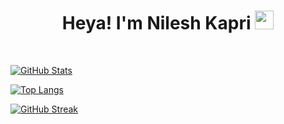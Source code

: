 <h1 align="center">Heya! I'm Nilesh Kapri <img src= "https://media.tenor.com/images/2adfe94e69139f3e22623b61d375a7a7/tenor.gif" width= "30" height= "30"></h1>

<br>

[![GitHub Stats](https://github-readme-stats.vercel.app/api?username=itspatkar&show_icons=true&theme=merko)](https://github.com/itspatkar/)

[![Top Langs](https://github-readme-stats.vercel.app/api/top-langs/?username=ItsKapri&show_icons=true&theme=merko&layout=compact)](https://github.com/ItsKapri)

[![GitHub Streak](https://github-readme-streak-stats.herokuapp.com?user=ItsKapri&theme=merko&date_format=M%20j%5B%2C%20Y%5D)](https://git.io/streak-stats)
